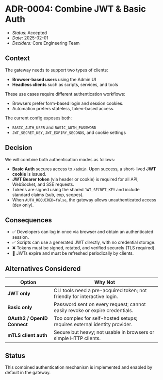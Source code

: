 # ADR-0004: Combine JWT & Basic Auth

- *Status:* Accepted
- *Date:* 2025-02-01
- *Deciders:* Core Engineering Team

## Context

The gateway needs to support two types of clients:

- **Browser-based users** using the Admin UI
- **Headless clients** such as scripts, services, and tools

These use cases require different authentication workflows:

- Browsers prefer form-based login and session cookies.
- Automation prefers stateless, token-based access.

The current config exposes both:

- `BASIC_AUTH_USER` and `BASIC_AUTH_PASSWORD`
- `JWT_SECRET_KEY`, `JWT_EXPIRY_SECONDS`, and cookie settings

## Decision

We will combine both authentication modes as follows:

- **Basic Auth** secures access to `/admin`. Upon success, a short-lived **JWT cookie** is issued.
- **JWT Bearer token** (via header or cookie) is required for all API, WebSocket, and SSE requests.
- Tokens are signed using the shared `JWT_SECRET_KEY` and include standard claims (sub, exp, scopes).
- When `AUTH_REQUIRED=false`, the gateway allows unauthenticated access (dev only).

## Consequences

- ✅ Developers can log in once via browser and obtain an authenticated session.
- ✅ Scripts can use a generated JWT directly, with no credential storage.
- ❌ Tokens must be signed, rotated, and verified securely (TLS required).
- 🔄 JWTs expire and must be refreshed periodically by clients.

## Alternatives Considered

| Option | Why Not |
|--------|---------|
| **JWT only** | CLI tools need a pre-acquired token; not friendly for interactive login. |
| **Basic only** | Password sent on every request; cannot easily revoke or expire credentials. |
| **OAuth2 / OpenID Connect** | Too complex for self-hosted setups; requires external identity provider. |
| **mTLS client auth** | Secure but heavy; not usable in browsers or simple HTTP clients. |

## Status

This combined authentication mechanism is implemented and enabled by default in the gateway.
